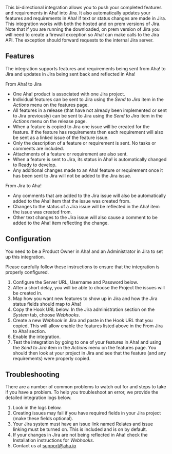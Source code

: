 This bi-directional integration allows you to push your completed features and requirements in Aha! into Jira. It also automatically updates your features and requirements in Aha! if text or status changes are made in Jira. This integration works with both the hosted and on prem versions of Jira. Note that if you are running the downloaded, on prem version of Jira you will need to create a firewall exception so Aha! can make calls to the Jira API. The exception should forward requests to the internal Jira server. 

## Features

The integration supports features and requirements being sent from Aha! to Jira and updates in Jira being sent back and reflected in Aha!

From Aha! to Jira

* One Aha! product is associated with one Jira project.
* Individual features can be sent to Jira using the _Send to Jira_ item in the _Actions_ menu on the features page.
* All features in a release (that have not already been implemented or sent to Jira previously) can be sent to Jira using the _Send to Jira_ item in the _Actions_ menu on the release page.
* When a feature is copied to Jira one issue will be created for the feature. If 
  the feature has requirements then each requirement will also be sent as a 
  linked issue of the feature issue.
* Only the description of a feature or requirement is sent. No tasks or comments are included. 
* Attachments of a feature or requirement are also sent.
* When a feature is sent to Jira, its status in Aha! is automatically changed to Ready to develop.
* Any additional changes made to an Aha! feature or requirement once it has been sent to Jira will not be added to the Jira issue.

From Jira to Aha!

* Any comments that are added to the Jira issue will also be automatically added to the Aha! item that the issue was created from.
* Changes to the status of a Jira issue will be reflected in the Aha! item the issue was created from.
* Other text changes to the Jira issue will also cause a comment to be added to the Aha! item reflecting the change.
	
## Configuration

You need to be a Product Owner in Aha! and an Administrator in Jira to set up this integration.

Please carefully follow these instructions to ensure that the integration is properly configured.

1.	Configure the Server URL, Username and Password below.
2.	After a short delay, you will be able to choose the Project the issues will be created in.
3. 	Map how you want new features to show up in Jira and how the Jira status fields should map to Aha! 
3.	Copy the Hook URL below. In the Jira administration section on the _System_ tab, choose _Webhooks_.
4.	Create a new _Webhook_ in Jira and paste in the Hook URL that you copied. This will allow enable the features listed above in the From Jira to Aha! section.
5.	Enable the integration.
6. 	Test the integration by going to one of your features in Aha! and using the _Send to Jira_ item in the _Actions_ menu on the features page. You should then look at your project in Jira and see that the feature (and any requirements) were properly copied. 


## Troubleshooting

There are a number of common problems to watch out for and steps to take if you have a problem. To help you troubleshoot an error, we provide the detailed integration logs below. 

1. Look in the logs below.
2. Creating issues may fail if you have required fields in your Jira project (make these fields optional).
3. Your Jira system must have an issue link named Relates and issue linking must be turned on. This is included and is on by default.
4. If your changes in Jira are not being reflected in Aha! check the Installation instructions for _Webhooks_. 
5. Contact us at support@aha.io




